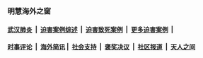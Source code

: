 
### 明慧海外之窗

####  [武汉肺炎](indexes/365.md?t=01081501) &nbsp;|&nbsp;  [迫害案例综述](indexes/328.md?t=01081501) &nbsp;|&nbsp; [迫害致死案例](indexes/277.md?t=01081501)  &nbsp;|&nbsp; [更多迫害案例](indexes/81.md?t=01081501)  &nbsp;|&nbsp; 
####  [时事评论](indexes/251.md?t=01081501) &nbsp;|&nbsp; [海外简讯](indexes/245.md?t=01081501)&nbsp;|&nbsp;  [社会支持](indexes/140.md?t=01081501) &nbsp;|&nbsp; [褒奖决议](indexes/282.md?t=01081501) &nbsp;|&nbsp; [社区报道](indexes/91.md?t=01081501)  &nbsp;|&nbsp; [天人之间](indexes/78.md?t=01081501) 

